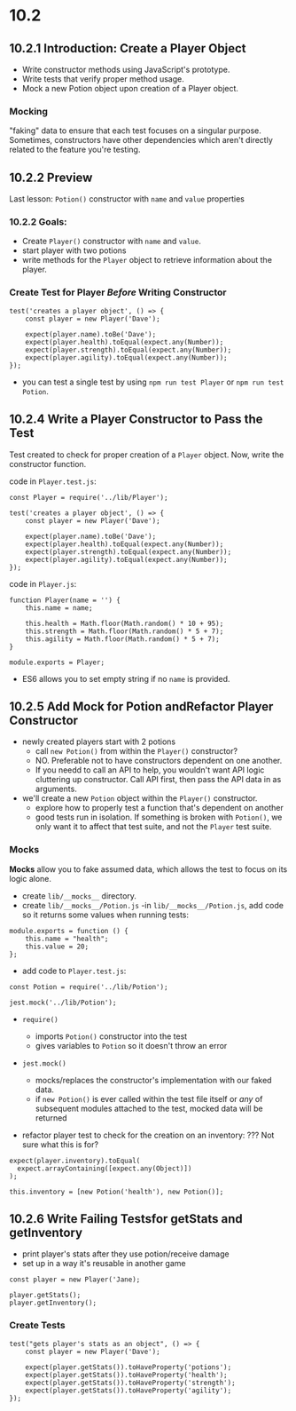 # 10.2

## 10.2.1 Introduction: Create a Player Object

-   Write constructor methods using JavaScript's prototype.
-   Write tests that verify proper method usage.
-   Mock a new Potion object upon creation of a Player object.

### Mocking

"faking" data to ensure that each test focuses on a singular purpose. Sometimes, constructors have other dependencies which aren't directly related to the feature you're testing.

## 10.2.2 Preview

Last lesson: `Potion()` constructor with `name` and `value` properties

### 10.2.2 Goals:

-   Create `Player()` constructor with `name` and `value`.
-   start player with two potions
-   write methods for the `Player` object to retrieve information about the player.

### Create Test for Player _Before_ Writing Constructor

```
test('creates a player object', () => {
    const player = new Player('Dave');

    expect(player.name).toBe('Dave');
    expect(player.health).toEqual(expect.any(Number));
    expect(player.strength).toEqual(expect.any(Number));
    expect(player.agility).toEqual(expect.any(Number));
});
```

-   you can test a single test by using `npm run test Player` or `npm run test Potion`.

## 10.2.4 Write a Player Constructor to Pass the Test

Test created to check for proper creation of a `Player` object. Now, write the constructor function.

code in `Player.test.js`:

```
const Player = require('../lib/Player');

test('creates a player object', () => {
    const player = new Player('Dave');

    expect(player.name).toBe('Dave');
    expect(player.health).toEqual(expect.any(Number));
    expect(player.strength).toEqual(expect.any(Number));
    expect(player.agility).toEqual(expect.any(Number));
});
```

code in `Player.js`:

```
function Player(name = '') {
    this.name = name;

    this.health = Math.floor(Math.random() * 10 + 95);
    this.strength = Math.floor(Math.random() * 5 + 7);
    this.agility = Math.floor(Math.random() * 5 + 7);
}

module.exports = Player;
```

-   ES6 allows you to set empty string if no `name` is provided.

## 10.2.5 Add Mock for Potion andRefactor Player Constructor

-   newly created players start with 2 potions
    -   call `new Potion()` from within the `Player()` constructor?
    -   NO. Preferable not to have constructors dependent on one another.
    -   If you needd to call an API to help, you wouldn't want API logic cluttering up constructor. Call API first, then pass the API data in as arguments.
-   we'll create a new `Potion` object within the `Player()` constructor.
    -   explore how to properly test a function that's dependent on another
    -   good tests run in isolation. If something is broken with `Potion()`, we only want it to affect that test suite, and not the `Player` test suite.

### Mocks

**Mocks** allow you to fake assumed data, which allows the test to focus on its logic alone.

-   create `lib/__mocks__` directory.
-   create `lib/__mocks__/Potion.js`
    -in `lib/__mocks__/Potion.js`, add code so it returns some values when running tests:

```
module.exports = function () {
	this.name = "health";
	this.value = 20;
};
```

-   add code to `Player.test.js`:

```
const Potion = require('../lib/Potion');

jest.mock('../lib/Potion');
```

-   `require()`
    -   imports `Potion()` constructor into the test
    -   gives variables to `Potion` so it doesn't throw an error
-   `jest.mock()`

    -   mocks/replaces the constructor's implementation with our faked data.
    -   if `new Potion()` is ever called within the test file itself or _any_ of subsequent modules attached to the test, mocked data will be returned

-   refactor player test to check for the creation on an inventory: ??? Not sure what this is for?

```
expect(player.inventory).toEqual(
  expect.arrayContaining([expect.any(Object)])
);
```

`this.inventory = [new Potion('health'), new Potion()];`

## 10.2.6 Write Failing Testsfor getStats and getInventory

-   print player's stats after they use potion/receive damage
- set up in a way it's reusable in another game

```
const player = new Player('Jane);

player.getStats();
player.getInventory();
```

### Create Tests
```
test("gets player's stats as an object", () => {
	const player = new Player('Dave');

	expect(player.getStats()).toHaveProperty('potions');
	expect(player.getStats()).toHaveProperty('health');
	expect(player.getStats()).toHaveProperty('strength');
	expect(player.getStats()).toHaveProperty('agility');
});
```